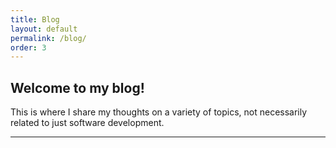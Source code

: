 ```yaml
---
title: Blog
layout: default
permalink: /blog/
order: 3
---
```


<article class="banner container">
    <h1>Welcome to my blog!</h1>
    <p>This is where I share my thoughts on a variety of topics, not necessarily related to just software development.</p>
</article>

<hr>

<article id="post-previews" class="banner container">
</article>